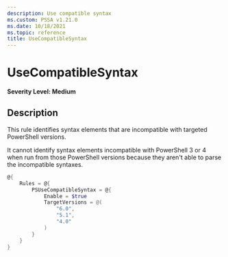 ```yaml
---
description: Use compatible syntax
ms.custom: PSSA v1.21.0
ms.date: 10/18/2021
ms.topic: reference
title: UseCompatibleSyntax
---
```

# UseCompatibleSyntax

**Severity Level: Medium**

## Description

This rule identifies syntax elements that are incompatible with targeted PowerShell versions.

It cannot identify syntax elements incompatible with PowerShell 3 or 4 when run from those
PowerShell versions because they aren't able to parse the incompatible syntaxes.

```powershell
@{
    Rules = @{
        PSUseCompatibleSyntax = @{
            Enable = $true
            TargetVersions = @(
                "6.0",
                "5.1",
                "4.0"
            )
        }
    }
}
```
